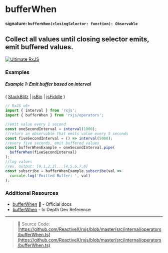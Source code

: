 # bufferWhen

#### signature: `bufferWhen(closingSelector: function): Observable`

## Collect all values until closing selector emits, emit buffered values.

[![Ultimate RxJS](https://ultimatecourses.com/static/banners/banner-rxjs.svg 'Ultimate RxJS')](https://ultimatecourses.com/courses/rxjs?ref=4)

### Examples

##### Example 1: Emit buffer based on interval

(
[StackBlitz](https://stackblitz.com/edit/typescript-f4a2fu?file=index.ts&devtoolsheight=10)
| [jsBin](http://jsbin.com/vugerupube/1/edit?js,console) |
[jsFiddle](https://jsfiddle.net/btroncone/nr9agfuL/) )

```js
// RxJS v6+
import { interval } from 'rxjs';
import { bufferWhen } from 'rxjs/operators';

//emit value every 1 second
const oneSecondInterval = interval(1000);
//return an observable that emits value every 5 seconds
const fiveSecondInterval = () => interval(5000);
//every five seconds, emit buffered values
const bufferWhenExample = oneSecondInterval.pipe(
  bufferWhen(fiveSecondInterval)
);
//log values
//ex. output: [0,1,2,3]...[4,5,6,7,8]
const subscribe = bufferWhenExample.subscribe(val =>
  console.log('Emitted Buffer: ', val)
);
```

### Additional Resources

- [bufferWhen](https://rxjs.dev/api/operators/bufferWhen) 📰 - Official docs
- [bufferWhen](https://indepth.dev/reference/rxjs/operators/buffer-when) - In Depth Dev Reference

---

> 📁 Source Code:
> [https://github.com/ReactiveX/rxjs/blob/master/src/internal/operators/bufferWhen.ts](https://github.com/ReactiveX/rxjs/blob/master/src/internal/operators/bufferWhen.ts)
